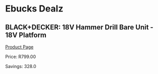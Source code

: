 
# Ebucks Dealz
## BLACK+DECKER: 18V Hammer Drill Bare Unit - 18V Platform
[Product Page](https://www.ebucks.com/web/shop/productSelected.do?prodId=1165410644&catId=717324798)

Price: R799.00

Savings: 328.0


	